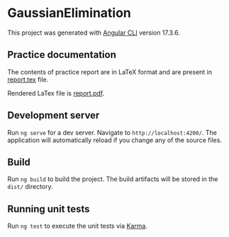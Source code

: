# GaussianElimination

This project was generated with [Angular CLI](https://github.com/angular/angular-cli) version 17.3.6.

## Practice documentation

The contents of practice report are in LaTeX format and are present in [report.tex](./report.tex) file.

Rendered LaTex file is [report.pdf](./report.pdf).

## Development server

Run `ng serve` for a dev server. Navigate to `http://localhost:4200/`. The application will automatically reload if you change any of the source files.

## Build

Run `ng build` to build the project. The build artifacts will be stored in the `dist/` directory.

## Running unit tests

Run `ng test` to execute the unit tests via [Karma](https://karma-runner.github.io).
